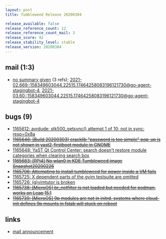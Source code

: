 ```yaml
---
layout: post
title: Tumbleweed Release 20200304

release_available: false
release_reference_count: 12
release_reference_count_mail: 3
release_score: 92
release_stability_level: stable
release_version: 20200304
---
```


## mail (1:3)

- [no summary given](https://lists.opensuse.org/archives/list/factory@lists.opensuse.org/thread/47MPVXE34JRD2OZQCN5O6WFWAMHU4DIL) (3 refs); [2021-02.669::<158349603044.22515.17464258083196121730@go-agent-stagingbot-4>](https://lists.opensuse.org/archives/list/factory@lists.opensuse.org/thread/47MPVXE34JRD2OZQCN5O6WFWAMHU4DIL), [2021-03.60::<158349603044.22515.17464258083196121730@go-agent-stagingbot-4>](https://lists.opensuse.org/archives/list/factory@lists.opensuse.org/thread/47MPVXE34JRD2OZQCN5O6WFWAMHU4DIL)

## bugs (9)

<!--more-->

- [1165612: avrdude: stk500_getsync() attempt 1 of 10: not in sync: resp=0x8a](https://bugzilla.opensuse.org/show_bug.cgi?id=1165612)
- ~~[1165646: \[Build 20200303\] cracklib "password is too simple" pop-up is not shown in yast2-firstboot module in GNOME](https://bugzilla.opensuse.org/show_bug.cgi?id=1165646)~~
- [1165648: YaST Qt Control Center: search doesn't restore module categories when clearing search box](https://bugzilla.opensuse.org/show_bug.cgi?id=1165648)
- ~~[1165683: \[RPi4\] No wlan0 in KDE Tumbleweed image Snapshot20200226](https://bugzilla.opensuse.org/show_bug.cgi?id=1165683)~~
- ~~[1165706: Attempting to install tumbleweed for power inside a VM fails](https://bugzilla.opensuse.org/show_bug.cgi?id=1165706)~~
- [1165725: X dependent parts of the gvim testsuite are omitted](https://bugzilla.opensuse.org/show_bug.cgi?id=1165725)
- [1165726: (g)vimtutor is broken](https://bugzilla.opensuse.org/show_bug.cgi?id=1165726)
- ~~[1165738: \[MicroOS\] br_netfilter is not loaded but needed for podman, works on Leap 15.1](https://bugzilla.opensuse.org/show_bug.cgi?id=1165738)~~
- ~~[1165739: \[MicroOS\] 9p modules are not in initrd, systems where cloud-init defines 9p mounts in fstab will stuck on reboot](https://bugzilla.opensuse.org/show_bug.cgi?id=1165739)~~



## links

- [mail announcement](https://lists.opensuse.org/archives/list/factory@lists.opensuse.org/thread/47MPVXE34JRD2OZQCN5O6WFWAMHU4DIL)
